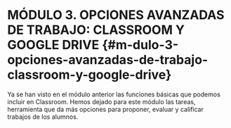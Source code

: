 # MÓDULO 3\. OPCIONES AVANZADAS DE TRABAJO: CLASSROOM Y GOOGLE DRIVE {#m-dulo-3-opciones-avanzadas-de-trabajo-classroom-y-google-drive}

Ya se han visto en el módulo anterior las funciones básicas que podemos incluir en  Classroom. Hemos dejado para este módulo las tareas,  herramienta que da más opciones para proponer, evaluar y calificar trabajos de los alumnos.